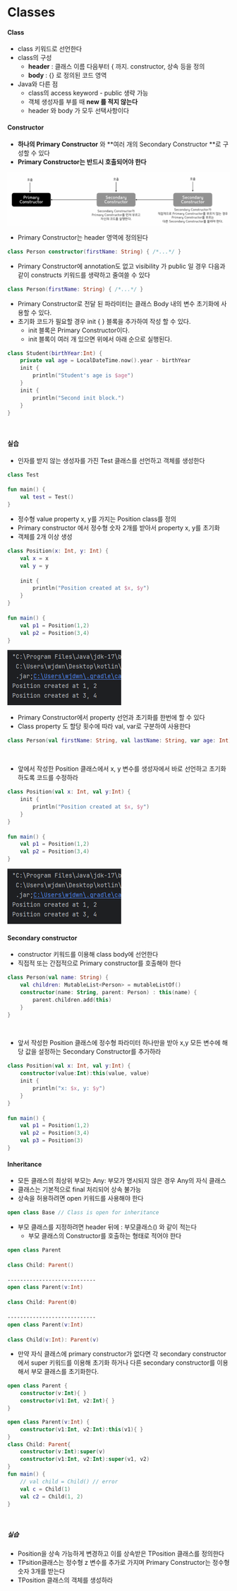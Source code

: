 # Classes

#### Class

- class 키워드로 선언한다
- class의 구성
  - **header** : 클래스 이름 다음부터 { 까지. constructor, 상속 등을 정의
  - **body** : {} 로 정의된 코드 영역
- Java와 다른 점
  - class의 access keyword - public 생략 가능
  - 객체 생성자를 부를 때 **new 를 적지 않는다**
  - header 와 body 가 모두 선택사항이다

#### Constructor

- **하나의 Primary Constructor** 와 **여러 개의 Secondary Constructor **로 구성할 수 있다
- **Primary Constructor는 반드시 호출되어야 한다**

<img src="../assets/images/kotlin/constructor.png" />

- Primary Constructor는 header 영역에 정의된다

```kotlin
class Person constructor(firstName: String) { /*...*/ }
```

- Primary Constructor에 annotation도 없고 visibility 가 public 일 경우 다음과 같이 constructs 키워드를 생략하고 줄여쓸 수 있다

```kotlin
class Person(firstName: String) { /*...*/ }
```

- Primary Constructor로 전달 된 파라미터는 클래스 Body 내의 변수 초기화에 사용할  수 있다.  
- 초기화 코드가 필요할 경우 init { } 블록을 추가하여 작성 할 수 있다.  
  - init 블록은 Primary Constructor이다.  
  - init 블록이 여러 개 있으면 위에서 아래 순으로 실행된다.

```kotlin
class Student(birthYear:Int) {
    private val age = LocalDateTime.now().year - birthYear
    init {
        println("Student's age is $age")
    }
    init {
        println("Second init block.")
    }
}
```

<br />

#### 실습

- 인자를 받지 않는 생성자를 가진 Test 클래스를 선언하고 객체를 생성한다

```kotlin
class Test

fun main() {
    val test = Test()
}
```

- 정수형 value property x, y를 가지는 Position class를 정의
- Primary constructor 에서 정수형 숫자 2개를 받아서 property x, y를 초기화
- 객체를 2개 이상 생성

```kotlin
class Position(x: Int, y: Int) {
    val x = x
    val y = y

    init {
        println("Position created at $x, $y")
    }
}

fun main() {
    val p1 = Position(1,2)
    val p2 = Position(3,4)
}
```

<img src="../assets/images/kotlin/position.png" />

- Primary Constructor에서 property 선언과 초기화를 한번에 할 수 있다
- Class property 도 할당 횟수에 따라 val, var로 구분하여 사용한다

```kotlin
class Person(val firstName: String, val lastName: String, var age: Int)
```

<br />

- 앞에서 작성한 Position 클래스에서 x, y 변수를 생성자에서 바로 선언하고 초기화하도록 코드를 수정하라

```kotlin
class Position(val x: Int, val y:Int) {
    init {
        println("Position created at $x, $y")
    }
}

fun main() {
    val p1 = Position(1,2)
    val p2 = Position(3,4)
}
```

<img src="../assets/images/kotlin/position.png" />

#### Secondary constructor

- constructor 키워드를 이용해 class body에 선언한다
- 직접적 또는 간접적으로 Primary constructor를 호출해야 한다

```kotlin
class Person(val name: String) {
    val children: MutableList<Person> = mutableListOf()
    constructor(name: String, parent: Person) : this(name) {
        parent.children.add(this)
    }
}
```

<br />

- 앞서 작성한 Position 클래스에 정수형 파라미터 하나만을 받아 x,y 모든 변수에 해당 값을 설정하는 Secondary Constructor를 추가하라

```kotlin
class Position(val x: Int, val y:Int) {
    constructor(value:Int):this(value, value)
    init {
        println("x: $x, y: $y")
    }
}

fun main() {
    val p1 = Position(1,2)
    val p2 = Position(3,4)
    val p3 = Position(3)
}
```

#### Inheritance

- 모든 클래스의 최상위 부모는 Any: 부모가 명시되지 않은 경우 Any의 자식 클래스
- 클래스는 기본적으로 final 처리되어 상속 불가능
- 상속을 허용하려면 open 키워드를 사용해야 한다

```kotlin
open class Base // Class is open for inheritance
```

- 부모 클래스를 지정하려면 header 뒤에 : 부모클래스() 와 같이 적는다
  - 부모 클래스의 Constructor를 호출하는 형태로 적어야 한다

```kotlin
open class Parent

class Child: Parent()

----------------------------
open class Parent(v:Int)

class Child: Parent(0)

----------------------------
open class Parent(v:Int)

class Child(v:Int): Parent(v)
```

- 만약 자식 클래스에 primary constructor가 없다면 각 secondary constructor에서  super 키워드를 이용해 초기화 하거나 다른 secondary constructor를 이용해서 부모  클래스를 초기화한다.

```kotlin
open class Parent { 
    constructor(v:Int){ } 
    constructor(v1:Int, v2:Int){ } 
}
```

```kotlin
open class Parent(v:Int) { 
    constructor(v1:Int, v2:Int):this(v1){ } 
} 
class Child: Parent{ 
    constructor(v:Int):super(v) 
    constructor(v1:Int, v2:Int):super(v1, v2) 
} 
fun main() { 
    // val child = Child() // error 
    val c = Child(1) 
    val c2 = Child(1, 2) 
} 
```

<br />

##### 실습

- Position을 상속 가능하게 변경하고 이를 상속받은 TPosition 클래스를 정의한다
- TPsition클래스는 정수형 z 변수를 추가로 가지며 Primary Constructor는 정수형 숫자 3개를 받는다
- TPosition 클래스의 객체를 생성하라
